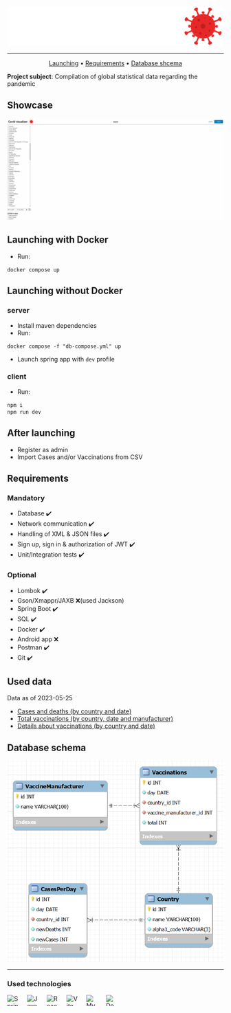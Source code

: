 <div align="center">

<picture>
    <source  media="(prefers-color-scheme: light)" srcset="./assets/logo-dark.svg">
    <img width="500px" src="./assets/logo-light.svg" alt="app logo">
</picture>

---

[Launching](#launching-with-docker) • [Requirements](#requirements) • [Database shcema](#database-schema)

</div>

**Project subject**: Compilation of global statistical data regarding the pandemic

## Showcase

![Showcase](./assets/showcase.gif)

## Launching with Docker

-   Run:

```
docker compose up
```

## Launching without Docker

### server

-   Install maven dependencies
-   Run:

```
docker compose -f "db-compose.yml" up
```

-   Launch spring app with `dev` profile

### client

-   Run:

```
npm i
npm run dev
```

## After launching

-   Register as admin
-   Import Cases and/or Vaccinations from CSV

## Requirements

### Mandatory

-   Database ✔️
-   Network communication ✔️
-   Handling of XML & JSON files ✔️
-   Sign up, sign in & authorization of JWT ✔️
-   Unit/Integration tests ✔️

### Optional

-   Lombok ✔️
-   Gson/Xmappr/JAXB ❌(used Jackson)
-   Spring Boot ✔️
-   SQL ✔️
-   Docker ✔️
-   Android app ❌
-   Postman ✔️
-   Git ✔️

## Used data

Data as of 2023-05-25

-   [Cases and deaths (by country and date)](https://github.com/owid/covid-19-data/blob/master/public/data/cases_deaths/full_data.csv)
-   [Total vaccinations (by country, date and manufacturer)](https://github.com/owid/covid-19-data/blob/master/public/data/vaccinations/vaccinations-by-manufacturer.csv)
-   [Details about vaccinations (by country and date)](https://github.com/owid/covid-19-data/blob/master/public/data/vaccinations/vaccinations.csv)

## Database schema

![Diagram](./assets/diagram.png)

---

### Used technologies

[<img align="left" width="26" height="26" alt="Spring" src="https://api.iconify.design/logos:spring-icon.svg" style="padding: 0 20px 16px 0">](https://spring.io)
[<img align="left" width="26" height="26" alt="Java" src="https://api.iconify.design/logos:java.svg" style="padding: 0 20px 16px 0">](https://www.java.com)
[<img align="left" width="26" height="26" alt="React" src="https://api.iconify.design/devicon:react.svg" style="padding: 0 20px 16px 0">](https://react.dev)
[<img align="left" width="26" height="26" alt="Vite" src="https://api.iconify.design/devicon:vitejs.svg" style="padding: 0 20px 16px 0">](https://vitejs.dev/)
[<img align="left" width="26" height="26" alt="MySQL" src="https://api.iconify.design/devicon:mysql.svg" style="padding: 0 20px 16px 0">](https://www.mysql.com)
[<img align="left" width="26" height="26" alt="Docker" src="https://api.iconify.design/logos:docker-icon.svg" style="padding: 0 20px 16px 0">](https://www.docker.com)
